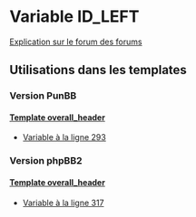 # Variable ID_LEFT
[Explication sur le forum des forums](http://forum.forumactif.com/t294113-listing-des-variables#ID_LEFT)

## Utilisations dans les templates

### Version PunBB

#### [Template overall_header](punbb/overall_header.md)
* [Variable à la ligne 293](../punbb/overall_header.tpl#L293)

### Version phpBB2

#### [Template overall_header](subsilver/overall_header.md)
* [Variable à la ligne 317](../subsilver/overall_header.tpl#L317)
